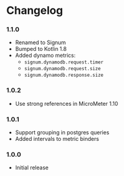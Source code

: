 # Changelog

### 1.1.0

* Renamed to Signum
* Bumped to Kotlin 1.8
* Added dynamo metrics:
  * `signum.dynamodb.request.timer`
  * `signum.dynamodb.request.size`
  * `signum.dynamodb.response.size`

### 1.0.2

* Use strong references in MicroMeter 1.10

### 1.0.1

* Support grouping in postgres queries
* Added intervals to metric binders

### 1.0.0

* Initial release
